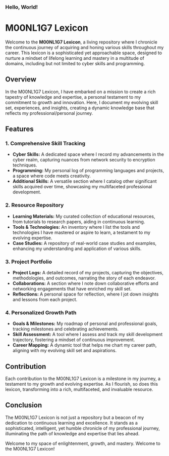 ### Hello, World!

# M00NL1G7 Lexicon
Welcome to the **M00NL1G7 Lexicon**, a living repository where I chronicle the continuous journey of acquiring and honing various skills throughout my career. This lexicon is a sophisticated yet approachable space, designed to nurture a mindset of lifelong learning and mastery in a multitude of domains, including but not limited to cyber skills and programming.
## Overview

In the M00NL1G7 Lexicon, I have embarked on a mission to create a rich tapestry of knowledge and expertise, a personal testament to my commitment to growth and innovation. Here, I document my evolving skill set, experiences, and insights, creating a dynamic knowledge base that reflects my professional/personal journey.

## Features

### 1. **Comprehensive Skill Tracking**
- **Cyber Skills:** A dedicated space where I record my advancements in the cyber realm, capturing nuances from network security to encryption techniques.
- **Programming:** My personal log of programming languages and projects, a space where code meets creativity.
- **Additional Skills:** A versatile section where I catalog other significant skills acquired over time, showcasing my multifaceted professional development.

### 2. **Resource Repository**
- **Learning Materials:** My curated collection of educational resources, from tutorials to research papers, aiding in continuous learning.
- **Tools & Technologies:** An inventory where I list the tools and technologies I have mastered or aspire to learn, a testament to my evolving expertise.
- **Case Studies:** A repository of real-world case studies and examples, enhancing my understanding and application of various skills.

### 3. **Project Portfolio**
- **Project Logs:** A detailed record of my projects, capturing the objectives, methodologies, and outcomes, narrating the story of each endeavor.
- **Collaborations:** A section where I note down collaborative efforts and networking engagements that have enriched my skill set.
- **Reflections:** A personal space for reflection, where I jot down insights and lessons from each project.

### 4. **Personalized Growth Path**
- **Goals & Milestones:** My roadmap of personal and professional goals, tracking milestones and celebrating achievements.
- **Skill Assessment:** A tool where I assess and track my skill development trajectory, fostering a mindset of continuous improvement.
- **Career Mapping:** A dynamic tool that helps me chart my career path, aligning with my evolving skill set and aspirations.
## Contribution

Each contribution to the M00NL1G7 Lexicon is a milestone in my journey, a testament to my growth and evolving expertise. As I flourish, so does this lexicon, transforming into a rich, multifaceted, and invaluable resource.

## Conclusion

The M00NL1G7 Lexicon is not just a repository but a beacon of my dedication to continuous learning and excellence. It stands as a sophisticated, intelligent, yet humble chronicle of my professional journey, illuminating the path of knowledge and expertise that lies ahead.

Welcome to my space of enlightenment, growth, and mastery. Welcome to the M00NL1G7 Lexicon!